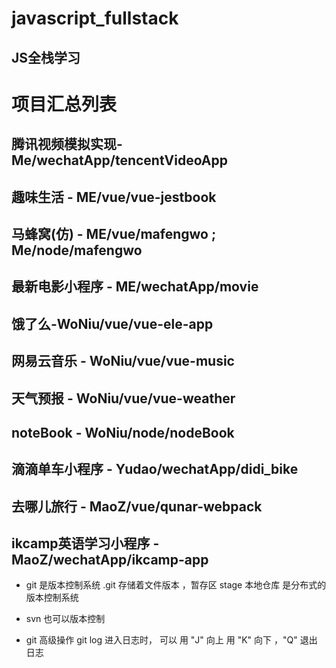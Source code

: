 # javascript_fullstack
  ## JS全栈学习 

# 项目汇总列表
  ## 腾讯视频模拟实现-Me/wechatApp/tencentVideoApp
  ## 趣味生活 - ME/vue/vue-jestbook
  ## 马蜂窝(仿) - ME/vue/mafengwo ; Me/node/mafengwo
  ## 最新电影小程序 - ME/wechatApp/movie
  ## 饿了么-WoNiu/vue/vue-ele-app
  ## 网易云音乐 - WoNiu/vue/vue-music
  ## 天气预报 - WoNiu/vue/vue-weather
  ## noteBook - WoNiu/node/nodeBook
  ## 滴滴单车小程序 - Yudao/wechatApp/didi_bike
  ## 去哪儿旅行 - MaoZ/vue/qunar-webpack
  ## ikcamp英语学习小程序 - MaoZ/wechatApp/ikcamp-app



- git 是版本控制系统
  .git 存储着文件版本 ，暂存区 stage 
  本地仓库 
  是分布式的版本控制系统

- svn 也可以版本控制

- git 高级操作 git log  进入日志时， 可以 用 "J" 向上  用 "K" 向下  ，"Q" 退出 日志

